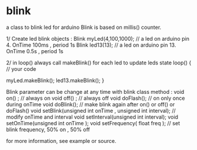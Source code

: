 # blink
a class to blink led for arduino
Blink is based on millis() counter.

1/ Create led blink objects :
    Blink myLed(4,100,1000); // a led on arduino pin 4. OnTime 100ms , period 1s
    Blink led13(13); // a led on arduino pin 13. OnTime 0.5s , period 1s

2/ in loop() always call makeBlink() for each led to update leds state
   loop() {
    // your code
    
   myLed.makeBlink();
   led13.makeBlink();
   }


Blink parameter can be change at any time with blink class method :
  void on() ; // always on
  void off() ; // always off
  void doFlash(); // on only once during onTime
  void doBlink(); // make blink again after on() or off() or doFlash()
  void setBlink(unsigned int onTime , unsigned int interval); // modify onTime and interval
  void setInterval(unsigned int interval);
  void setOnTime(unsigned int onTime );
  void setFrequency( float freq ); // set blink frequency, 50% on , 50% off

for more information, see example or source.